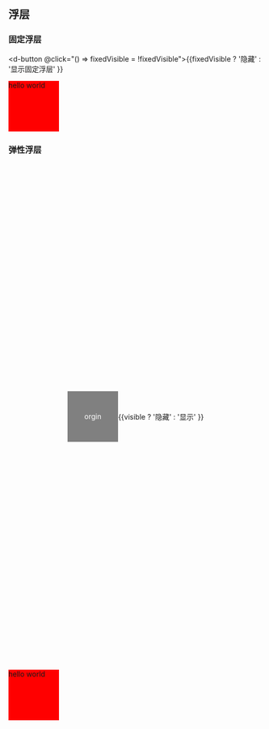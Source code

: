 ## 浮层

### 固定浮层
<d-button @click="() => fixedVisible = !fixedVisible">{{fixedVisible ? '隐藏' : '显示固定浮层' }}</d-button>
<d-fixed-overlay v-model:visible="fixedVisible" wrapperClass="justify-center items-center" backgroundBlock>
  <div style="height: 100px; width: 100px; background: red;">hello world</div>
</d-fixed-overlay>


### 弹性浮层
<div class="h-1000 w-full flex items-center justify-center">
  <div ref="origin" class="flex items-center justify-center h-100 w-100 text-white bg-gray">orgin</div>
  <d-button @click="() => visible = !visible">{{visible ? '隐藏' : '显示' }}</d-button>
</div>

<d-flexible-overlay :origin="origin" v-model:visible="visible">
  <div style="height: 100px; width: 100px; background: red;">hello world</div>
</d-flexible-overlay>


<script lang="ts">
import { defineComponent, ref, onMounted } from 'vue'

export default defineComponent({
  setup() { 
    const origin = ref();
    const visible = ref(false);
    const fixedVisible = ref(false);
    onMounted(() => {
      console.log(origin.value);
    });
    return {
      origin,
      fixedVisible,
      visible
    }
  },
})
</script>
<style>
.flex {
  display: flex;
}
.items-center {
  align-items: center;
}

.justify-center {
  justify-content: center;
}

.h-100 {
  height: 100px;
}

.w-100 {
  width: 100px;
}

.text-white {
  color: white;
}

.bg-gray {
  background: gray;
}

.h-1000 {
  height: 1000px;
}

.w-full {
  width: 100%;
}

</style>
